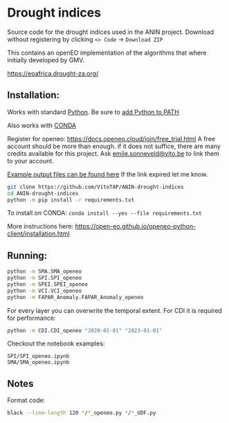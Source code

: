 # Drought indices

Source code for the drought indices used in the ANIN project. Download without registering by clicking `<> Code` -> `Download ZIP`

This contains an openEO implementation of the algorithms that where initially developed by GMV.

https://eoafrica.drought-za.org/

## Installation:

Works with standard [Python](https://www.python.org/downloads/). Be sure to [add Python to PATH](https://realpython.com/add-python-to-path/)

Also works with [CONDA](https://docs.anaconda.com/free/miniconda/)

Register for openeo: https://docs.openeo.cloud/join/free_trial.html
A free account should be more than enough. if it does not suffice, there are many credits available for this project. 
Ask emile.sonneveld@vito.be to link them to your account.

[Example output files can be found here](https://vitoresearch-my.sharepoint.com/:f:/g/personal/emile_sonneveld_vito_be/EoYTLvl14rdCoH1WDKvKwygBGCZdhMNfTBxnaZFpImBzUQ?e=wJfq37) If the link expired let me know.

```bash
git clone https://github.com/VitoTAP/ANIN-drought-indices
cd ANIN-drought-indices
python -m pip install -r requirements.txt
```

To install on CONDA: `conda install --yes --file requirements.txt`

More instructions here: https://open-eo.github.io/openeo-python-client/installation.html

## Running:

```bash
python -m SMA.SMA_openeo
python -m SPI.SPI_openeo
python -m SPEI.SPEI_openeo
python -m VCI.VCI_openeo
python -m FAPAR_Anomaly.FAPAR_Anomaly_openeo
```

For every layer you can overwrite the temporal extent. For CDI it is required for performance:
```bash
python -m CDI.CDI_openeo "2020-01-01" "2023-01-01"
```

Checkout the notebook examples:
```
SPI/SPI_openeo.ipynb
SMA/SMA_openeo.ipynb
```

## Notes

Format code:
```bash
black --line-length 120 */*_openeo.py */*_UDF.py
```

